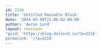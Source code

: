 ```yaml
---
id: 2216
title: 'Untitled Reusable Block'
date: '2024-03-09T21:06:02-08:00'
author: 'Aaron Lord'
layout: revision
"guid: 'https://blog.devlord.io/?p=2216'
permalink: '/?p=2216'
---
```


<!-- wp:uagb/column {"block_id":"9c404c10-7f93-47e8-addd-0ecc6d976799","classMigrate":true} -->
<div class="wp-block-uagb-column uagb-column__wrap uagb-column__background-undefined uagb-block-9c404c10-7f93-47e8-addd-0ecc6d976799"><div class="uagb-column__overlay"></div><div class="uagb-column__inner-wrap"><!-- wp:paragraph -->
<p></p>
<!-- /wp:paragraph --></div></div>
<!-- /wp:uagb/column -->